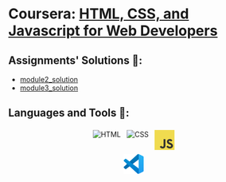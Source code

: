 # Coursera: [HTML, CSS, and Javascript for Web Developers](https://www.coursera.org/learn/html-css-javascript-for-web-developers)

## Assignments' Solutions 📄:

- [module2_solution](https://sraabia.github.io/module2_solution/index.html)
- [module3_solution](https://sraabia.github.io/module3_solution/module3_solution.html)
 
 ## Languages and Tools 🧰: 
<p align="center">
  <img src="https://github.com/abrahamcalf/programming-languages-logos/blob/master/src/html/html_48x48.png"  alt="HTML" height="50" style="vertical-align:top; margin:4px" >
  <img src="https://github.com/abrahamcalf/programming-languages-logos/blob/master/src/css/css_32x32.png" alt="CSS" height="40" style="vertical-align:top; margin:4px" > 
<img src="https://raw.githubusercontent.com/github/explore/80688e429a7d4ef2fca1e82350fe8e3517d3494d/topics/javascript/javascript.png" alt="Javascript" height="40" style="vertical-align:top; margin:4px">
  <BR>
<img src="https://raw.githubusercontent.com/github/explore/80688e429a7d4ef2fca1e82350fe8e3517d3494d/topics/visual-studio-code/visual-studio-code.png" alt="VS Code" height="40" style="vertical-align:top; margin:4px">
</p>
